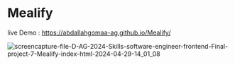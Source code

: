 # Mealify

live Demo : https://abdallahgomaa-ag.github.io/Mealify/

![screencapture-file-D-AG-2024-Skills-software-engineer-frontend-Final-project-7-Mealify-index-html-2024-04-29-14_01_08](https://github.com/AbdAllahGomaa-AG/Family-Bakery/assets/73030608/160a2087-1cbe-4ada-a861-47785629fb66)
